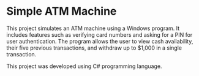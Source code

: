 # Simple ATM Machine

This project simulates an ATM machine using a Windows program. It includes features such as verifying card numbers and asking for a PIN for user authentication. The program allows the user to view cash availability, their five previous transactions, and withdraw up to $1,000 in a single transaction.


This project was developed using C# programming language.
